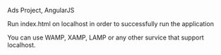 Ads Project, AngularJS

Run index.html on localhost in order to successfully run the application

You can use WAMP, XAMP, LAMP or any other survice that support localhost.